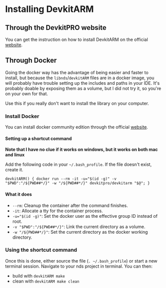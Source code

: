 # Installing DevkitARM
## Through the DevkitPRO website
You can get the instruction on how to install DevkitARM on the official [website](https://devkitpro.org/wiki/Getting_Started).

## Through Docker
Going the docker way has the advantage of being easier and faster to install, but because the `libnds`/`devkitARM` files are in a docker image, you will probably have trouble setting up the includes and paths in your IDE. It's probably doable by exposing them as a volume, but I did not try it, so you're on your own for that.

Use this if you really don't want to install the library on your computer.

### Install Docker
You can install docker community edition through the official [website](https://www.docker.com/community-edition).

#### Setting up a shortcut command
**Note that I have no clue if it works on windows, but it works on both mac and linux**

Add the following code in your `~/.bash_profile`. If the file doesn't exist, create it.
```
devkitARM() { docker run --rm -it -u="$(id -g)" -v "$PWD":"/${PWD##*/}" -w "/${PWD##*/}" devkitpro/devkitarm "$@"; }
```

#### What it does
 - `--rm`: Cleanup the container after the command finishes.
 - `-it`: Allocate a tty for the container process.
 - `-u="$(id -g)"`: Set the docker user as the effective group ID instead of root.
 - `-v "$PWD":"/${PWD##*/}"`: Link the current directory as a volume.
 - `-w "/${PWD##*/}"`: Set the current directory as the docker working directory.

### Using the shortcut command

Once this is done, either source the file (`. ~/.bash_profile`) or start a new terminal session. Navigate to your nds project in terminal. You can then:
 - build with `devkitARM make`
 - clean with `devkitARM make clean`
